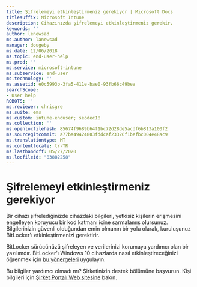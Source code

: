 ```yaml
---
title: Şifrelemeyi etkinleştirmeniz gerekiyor | Microsoft Docs
titlesuffix: Microsoft Intune
description: Cihazınızda şifrelemeyi etkinleştirmeniz gerekir.
keywords: ''
author: lenewsad
ms.author: lanewsad
manager: dougeby
ms.date: 12/06/2018
ms.topic: end-user-help
ms.prod: ''
ms.service: microsoft-intune
ms.subservice: end-user
ms.technology: ''
ms.assetid: e0c5993b-3fa5-411e-bae0-93fb66c49bea
searchScope:
- User help
ROBOTS: ''
ms.reviewer: chrisgre
ms.suite: ems
ms.custom: intune-enduser; seodec18
ms.collection: ''
ms.openlocfilehash: 85674f9689b64f1bc72d28de5acdf6b813a100f2
ms.sourcegitcommit: a77ba49424803fddcaf23326f1befbc004e48ac9
ms.translationtype: MT
ms.contentlocale: tr-TR
ms.lasthandoff: 05/27/2020
ms.locfileid: "83882258"
---
```

# <a name="you-need-to-enable-encryption"></a>Şifrelemeyi etkinleştirmeniz gerekiyor

Bir cihazı şifrelediğinizde cihazdaki bilgileri, yetkisiz kişilerin erişmesini engelleyen koruyucu bir kod katmanı içine sarmalamış olursunuz. Bilgilerinizin güvenli olduğundan emin olmanın bir yolu olarak, kuruluşunuz BitLocker'ı etkinleştirmenizi gerektirir.

BitLocker sürücünüzü şifreleyen ve verilerinizi korumaya yardımcı olan bir yazılımdır. BitLocker'ı Windows 10 cihazlarda nasıl etkinleştireceğinizi öğrenmek için [bu yönergeleri](https://gallery.technet.microsoft.com/How-to-turn-on-BitLocker-34294d3d) uygulayın.

Bu bilgiler yardımcı olmadı mı? Şirketinizin destek bölümüne başvurun. Kişi bilgileri için [Şirket Portalı Web sitesine](https://go.microsoft.com/fwlink/?linkid=2010980) bakın.
